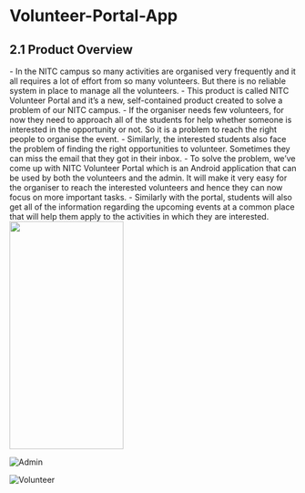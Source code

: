 # Volunteer-Portal-App
<h2>2.1 Product Overview</h2>
- In the NITC campus so many activities are organised very frequently and it all requires a lot of effort from so many volunteers. But there is no reliable system in place to manage all the volunteers.
- This product is called NITC Volunteer Portal and it’s a new, self-contained product created to solve a problem of our NITC campus.
- If the organiser needs few volunteers, for now they need to approach all of the students for help whether someone is interested in the opportunity or not. So it is a problem to reach the right people to organise the event.
- Similarly, the interested students also face the problem of finding the right opportunities to volunteer. Sometimes they can miss the email that they got in their inbox.
- To solve the problem, we’ve come up with NITC Volunteer Portal which is an Android application that can be used by both the volunteers and the admin. It will make it very easy for the organiser to reach the interested volunteers and hence they can now focus on more important tasks.
- Similarly with the portal, students will also get all of the information regarding the upcoming events at a common place that will help them apply to the activities in which they are interested.

<img src="[https://camo.githubusercontent.com/..." data-canonical-src="https://gyazo.com/eb5c5741b6a9a16c692170a41a49c858.png](https://github.com/saurav806/Volunteer-Portal-App/assets/54290238/ecea9bc3-34f7-4d10-a83a-46e773abbc3b)" width="200" height="400" />

![Admin](https://github.com/saurav806/Volunteer-Portal-App/assets/54290238/ecea9bc3-34f7-4d10-a83a-46e773abbc3b )

![Volunteer](https://github.com/saurav806/Volunteer-Portal-App/assets/54290238/9ea06daa-944e-4300-8bf8-b565352ef032)




